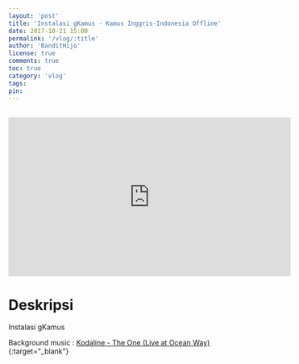 ```yaml
---
layout: 'post'
title: 'Instalasi gKamus - Kamus Inggris-Indonesia Offline'
date: 2017-10-21 15:00
permalink: '/vlog/:title'
author: 'BanditHijo'
license: true
comments: true
toc: true
category: 'vlog'
tags:
pin:
---
```


<div style="margin-top:30px;"></div>
<!-- EMBED CONTAINER: YOUTUBE -->
<div class='embed-container'>
<iframe width="560" height="315" src="https://www.youtube.com/embed/L3lXlY0x8e8" frameborder="0" allow="accelerometer; autoplay; encrypted-media; gyroscope; picture-in-picture" allowfullscreen></iframe>
</div>

# Deskripsi

Instalasi gKamus

Background music :
[Kodaline - The One (Live at Ocean Way)](https://www.youtube.com/watch?v=QgB71wmqGbs){:target="_blank"}

